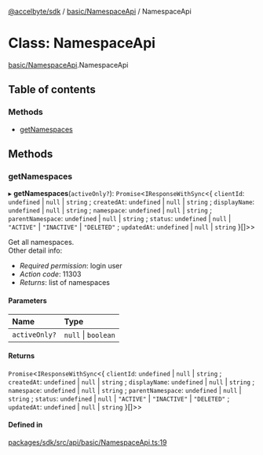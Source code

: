 [@accelbyte/sdk](../README.md) / [basic/NamespaceApi](../modules/basic_NamespaceApi.md) / NamespaceApi

# Class: NamespaceApi

[basic/NamespaceApi](../modules/basic_NamespaceApi.md).NamespaceApi

## Table of contents

### Methods

- [getNamespaces](basic_NamespaceApi.NamespaceApi.md#getnamespaces)

## Methods

### getNamespaces

▸ **getNamespaces**(`activeOnly?`): `Promise`<`IResponseWithSync`<{ `clientId`: `undefined` \| ``null`` \| `string` ; `createdAt`: `undefined` \| ``null`` \| `string` ; `displayName`: `undefined` \| ``null`` \| `string` ; `namespace`: `undefined` \| ``null`` \| `string` ; `parentNamespace`: `undefined` \| ``null`` \| `string` ; `status`: `undefined` \| ``null`` \| ``"ACTIVE"`` \| ``"INACTIVE"`` \| ``"DELETED"`` ; `updatedAt`: `undefined` \| ``null`` \| `string`  }[]\>\>

Get all namespaces.<br>Other detail info: <ul><li><i>Required permission</i>: login user</li><li><i>Action code</i>: 11303</li><li><i>Returns</i>: list of namespaces</li></ul>

#### Parameters

| Name | Type |
| :------ | :------ |
| `activeOnly?` | ``null`` \| `boolean` |

#### Returns

`Promise`<`IResponseWithSync`<{ `clientId`: `undefined` \| ``null`` \| `string` ; `createdAt`: `undefined` \| ``null`` \| `string` ; `displayName`: `undefined` \| ``null`` \| `string` ; `namespace`: `undefined` \| ``null`` \| `string` ; `parentNamespace`: `undefined` \| ``null`` \| `string` ; `status`: `undefined` \| ``null`` \| ``"ACTIVE"`` \| ``"INACTIVE"`` \| ``"DELETED"`` ; `updatedAt`: `undefined` \| ``null`` \| `string`  }[]\>\>

#### Defined in

[packages/sdk/src/api/basic/NamespaceApi.ts:19](https://github.com/AccelByte/accelbyte-web-sdk/blob/8ad2c35/packages/sdk/src/api/basic/NamespaceApi.ts#L19)
